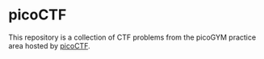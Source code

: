 # picoCTF
This repository is a collection of CTF problems from the picoGYM practice area hosted by [picoCTF](https://picoctf.org/).
